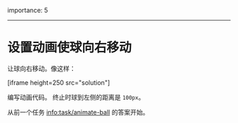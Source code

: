 importance: 5

---

# 设置动画使球向右移动

让球向右移动。像这样：

[iframe height=250 src="solution"]

编写动画代码。 终止时球到左侧的距离是 `100px`。

从前一个任务 <info:task/animate-ball> 的答案开始。
